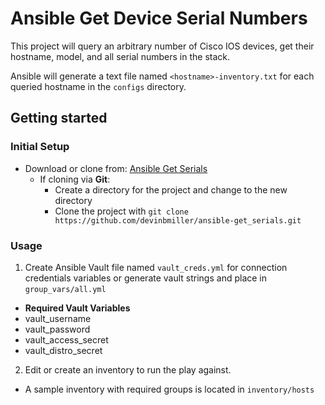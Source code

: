 # Ansible Get Device Serial Numbers

This project will query an arbitrary number of Cisco IOS devices, get their hostname, model, and all serial numbers in the stack.

Ansible will generate a text file named `<hostname>-inventory.txt` for each queried hostname in the `configs` directory.
 

## Getting started

### Initial Setup

- Download or clone from: [Ansible Get Serials](https://github.com/devinbmiller/ansible-get_serials)
  * If cloning via **Git**:
    * Create a directory for the project and change to the new directory
    * Clone the project with `git clone https://github.com/devinbmiller/ansible-get_serials.git`
### Usage
1. Create Ansible Vault file named `vault_creds.yml` for connection credentials variables or generate vault strings and place in `group_vars/all.yml`
 * **Required Vault Variables**
  * vault_username
  * vault_password
  * vault_access_secret
  * vault_distro_secret
2. Edit or create an inventory to run the play against.
  - A sample inventory with required groups is located in `inventory/hosts`
